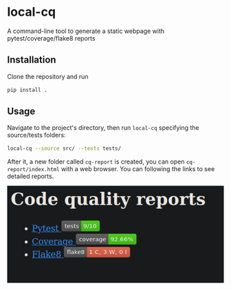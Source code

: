 # local-cq
A command-line tool to generate a static webpage with pytest/coverage/flake8 reports


## Installation
Clone the repository and run
```bash
pip install .
```

## Usage
Navigate to the project's directory, then run `local-cq` specifying the source/tests folders:

```bash
local-cq --source src/ --tests tests/
```

After it, a new folder called `cq-report` is created, you can open `cq-report/index.html` with a web browser. You can following the links to see detailed reports.

![](cq.png)

